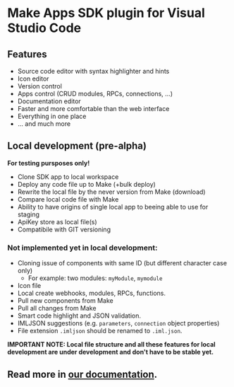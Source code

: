 # Make Apps SDK plugin for Visual Studio Code

## Features

- Source code editor with syntax highlighter and hints
- Icon editor
- Version control
- Apps control (CRUD modules, RPCs, connections, ...)
- Documentation editor
- Faster and more comfortable than the web interface
- Everything in one place
- ... and much more

## Local development (pre-alpha)

**For testing pursposes only!**

- Clone SDK app to local workspace
- Deploy any code file up to Make (+bulk deploy)
- Rewrite the local file by the never version from Make (download)
- Compare local code file with Make
- Ability to have origins of single local app to beeing able to use for staging
- ApiKey store as local file(s)
- Compatibile with GIT versioning

### Not implemented yet in local development:

- Cloning issue of components with same ID (but different character case only)
  - For example: two modules: `myModule`, `mymodule`
- Icon file
- Local create webhooks, modules, RPCs, functions.
- Pull new components from Make
- Pull all changes from Make
- Smart code highlight and JSON validation.
- IMLJSON suggestions (e.g. `parameters`, `connection` object properties)
- File extension `.imljson` should be renamed to `.iml.json`.

**IMPORTANT NOTE: Local file structure and all these features for local development
                are under development and don't have to be stable yet.**

## Read more in [our documentation](https://docs.integromat.com/apps/apps-sdk).

